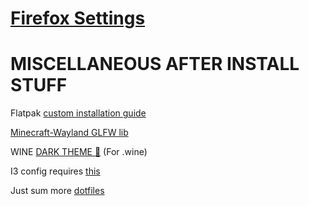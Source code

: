 # [Firefox Settings](https://github.com/Twig6943/dotfiles/blob/main/firefox/readme.md) 

# MISCELLANEOUS AFTER INSTALL STUFF

Flatpak [custom installation guide](https://docs.flatpak.org/en/latest/tips-and-tricks.html#adding-a-custom-installation)

[Minecraft-Wayland GLFW lib](https://github.com/BoyOrigin/glfw-wayland/releases)

WINE [DARK THEME 🍷](https://raw.githubusercontent.com/Twig6943/AffinityOnLinux/main/wine-dark-theme.reg) (For .wine)

I3 config requires [this](https://github.com/adi1090x/polybar-themes)

Just sum more [dotfiles](https://github.com/hyper-dot/dotfiles-old)
